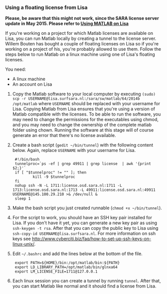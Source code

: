 ### Using a floating license from Lisa

**Please, be aware that this might not work, since the SARA license server update in May 2015. Please refer to [Using MATLAB on Lisa](https://github.com/NLeSC/kb/wiki/Using-MATLAB-on-LISA)**

If you're working on a project for which Matlab licenses are available on Lisa, you can run Matlab locally by creating a tunnel to the license server. Willem Bouten has bought a couple of floating licenses on Lisa so if you're working on a project of his, you're probably allowed to use them. Follow the steps below to run Matlab on a linux machine using one of Lisa's floating licenses.

You need:
* A linux machine
* An account on Lisa

1. Copy the Matlab software to your local computer by executing `(sudo) scp -r USERNAME@lisa.surfsara.nl:/sara/sw/matlab/64/2014b /opt/matlab` where `USERNAME` should be replaced with your username for Lisa.
Copying Matlab from Lisa ensures that you're using a version of Matlab compatible with the licenses. To be able to run the software, you may need to change the permissions for the executables using chmod, and you may need to change the ownership of the complete matlab folder using chown. Running the software at this stage will of course generate an error that there's no license available.

2. Create a bash script (`gedit ~/bin/tunnel`) with the following content below. Again, replace `USERNAME` with your username for Lisa.

        #!/bin/bash
        tunnelproc=`ps -ef | grep 49911 | grep license  | awk '{print $2;}'`
        if [ "$tunnelproc" != "" ]; then
                kill -9 $tunnelproc
        fi
        nohup ssh -N -L 1711:license.osd.sara.nl:1711 -L 1713:license.osd.sara.nl:1713 -L 49911:license.osd.sara.nl:49911 USERNAME@145.100.29.210 >& /dev/null &
        sleep 1


3. Make the bash script you just created runnable (`chmod +x ~/bin/tunnel`).

4. For the script to work, you should have an SSH key pair installed for Lisa. If you don't have it yet, you can generate a new key pair as using `ssh-keygen -t rsa`. After that you can copy the public key to Lisa using `ssh-copy-id USERNAME@lisa.surfsara.nl`. For more information on ssh keys see http://www.cyberciti.biz/faq/how-to-set-up-ssh-keys-on-linux-unix/.

5. Edit `~/.bashrc` and add the lines below at the bottom of the file.

        export PATH=${HOME}/bin:/opt/matlab/bin:${PATH}
        export LD_LIBRARY_PATH=/opt/matlab/bin/glnxa64
        export LM_LICENSE_FILE=1711@127.0.0.1

6. Each linux session you can create a tunnel by running `tunnel`. After that, you can start Matlab like normal and it should find a license from Lisa.
